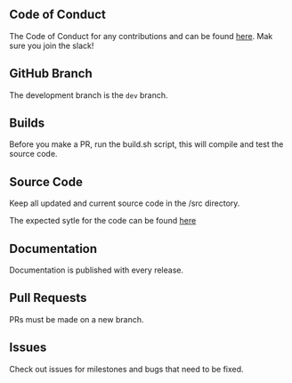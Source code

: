 ## Code of Conduct
The Code of Conduct for any contributions and can be found [here](/CODE_OF_CONDUCT.md). Mak sure you join the slack!

## GitHub Branch
The development branch is the `dev` branch.

## Builds
Before you make a PR, run the build.sh script, this will compile and test the source code. 

## Source Code
Keep all updated and current source code in the /src directory.

The expected sytle for the code can be found [here](/docs)

## Documentation
Documentation is published with every release.

## Pull Requests
PRs must be made on a new branch.

## Issues
Check out issues for milestones and bugs that need to be fixed.
